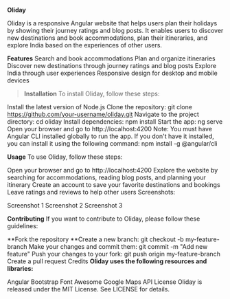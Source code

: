 **Oliday**

Oliday is a responsive Angular website that helps users plan their holidays by showing their journey ratings and blog posts. It enables users to discover new destinations and book accommodations, plan their itineraries, and explore India based on the experiences of other users.

**Features**
Search and book accommodations
Plan and organize itineraries
Discover new destinations through journey ratings and blog posts
Explore India through user experiences
Responsive design for desktop and mobile devices


> **Installation**
To install Oliday, follow these steps:

Install the latest version of Node.js
Clone the repository: git clone https://github.com/your-username/oliday.git
Navigate to the project directory: cd oliday
Install dependencies: npm install
Start the app: ng serve
Open your browser and go to http://localhost:4200
Note: You must have Angular CLI installed globally to run the app. If you don't have it installed, you can install it using the following command: npm install -g @angular/cli

**Usage**
To use Oliday, follow these steps:

Open your browser and go to http://localhost:4200
Explore the website by searching for accommodations, reading blog posts, and planning your itinerary
Create an account to save your favorite destinations and bookings
Leave ratings and reviews to help other users
Screenshots:

Screenshot 1
Screenshot 2
Screenshot 3

**Contributing**
If you want to contribute to Oliday, please follow these guidelines:

**Fork the repository
**Create a new branch: git checkout -b my-feature-branch
Make your changes and commit them: git commit -m "Add new feature"
Push your changes to your fork: git push origin my-feature-branch
Create a pull request
Credits
**Oliday uses the following resources and libraries:**

Angular
Bootstrap
Font Awesome
Google Maps API
License
Oliday is released under the MIT License. See LICENSE for details.
